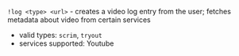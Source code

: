 `!log <type> <url>` - creates a video log entry from the user; fetches metadata about video from certain services

 - valid types: `scrim`, `tryout`
 - services supported: Youtube
